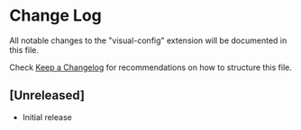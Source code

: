 # Change Log

All notable changes to the "visual-config" extension will be documented in this file.

Check [Keep a Changelog](http://keepachangelog.com/) for recommendations on how to structure this file.

## [Unreleased]

- Initial release